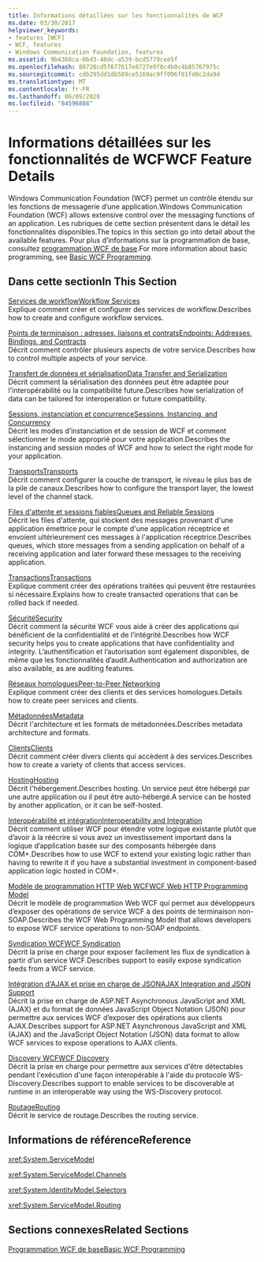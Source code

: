 ```yaml
---
title: Informations détaillées sur les fonctionnalités de WCF
ms.date: 03/30/2017
helpviewer_keywords:
- features [WCF]
- WCF, features
- Windows Communication Foundation, features
ms.assetid: 9b4368ca-0bd3-40dc-a539-bcd5779cee5f
ms.openlocfilehash: 80728cd5f677617e8727e9f8c4b0c4b85767975c
ms.sourcegitcommit: cdb295dd1db589ce5169ac9ff096f01fd0c2da9d
ms.translationtype: MT
ms.contentlocale: fr-FR
ms.lasthandoff: 06/09/2020
ms.locfileid: "84596888"
---
```

# <a name="wcf-feature-details"></a><span data-ttu-id="b6311-102">Informations détaillées sur les fonctionnalités de WCF</span><span class="sxs-lookup"><span data-stu-id="b6311-102">WCF Feature Details</span></span>
<span data-ttu-id="b6311-103">Windows Communication Foundation (WCF) permet un contrôle étendu sur les fonctions de messagerie d’une application.</span><span class="sxs-lookup"><span data-stu-id="b6311-103">Windows Communication Foundation (WCF) allows extensive control over the messaging functions of an application.</span></span> <span data-ttu-id="b6311-104">Les rubriques de cette section présentent dans le détail les fonctionnalités disponibles.</span><span class="sxs-lookup"><span data-stu-id="b6311-104">The topics in this section go into detail about the available features.</span></span> <span data-ttu-id="b6311-105">Pour plus d’informations sur la programmation de base, consultez [programmation WCF de base](../basic-wcf-programming.md).</span><span class="sxs-lookup"><span data-stu-id="b6311-105">For more information about basic programming, see [Basic WCF Programming](../basic-wcf-programming.md).</span></span>  
  
## <a name="in-this-section"></a><span data-ttu-id="b6311-106">Dans cette section</span><span class="sxs-lookup"><span data-stu-id="b6311-106">In This Section</span></span>  
 [<span data-ttu-id="b6311-107">Services de workflow</span><span class="sxs-lookup"><span data-stu-id="b6311-107">Workflow Services</span></span>](workflow-services.md)  
 <span data-ttu-id="b6311-108">Explique comment créer et configurer des services de workflow.</span><span class="sxs-lookup"><span data-stu-id="b6311-108">Describes how to create and configure workflow services.</span></span>  
  
 [<span data-ttu-id="b6311-109">Points de terminaison : adresses, liaisons et contrats</span><span class="sxs-lookup"><span data-stu-id="b6311-109">Endpoints: Addresses, Bindings, and Contracts</span></span>](endpoints-addresses-bindings-and-contracts.md)  
 <span data-ttu-id="b6311-110">Décrit comment contrôler plusieurs aspects de votre service.</span><span class="sxs-lookup"><span data-stu-id="b6311-110">Describes how to control multiple aspects of your service.</span></span>  
  
 [<span data-ttu-id="b6311-111">Transfert de données et sérialisation</span><span class="sxs-lookup"><span data-stu-id="b6311-111">Data Transfer and Serialization</span></span>](data-transfer-and-serialization.md)  
 <span data-ttu-id="b6311-112">Décrit comment la sérialisation des données peut être adaptée pour l'interopérabilité ou la compatibilité future.</span><span class="sxs-lookup"><span data-stu-id="b6311-112">Describes how serialization of data can be tailored for interoperation or future compatibility.</span></span>  
  
 [<span data-ttu-id="b6311-113">Sessions, instanciation et concurrence</span><span class="sxs-lookup"><span data-stu-id="b6311-113">Sessions, Instancing, and Concurrency</span></span>](sessions-instancing-and-concurrency.md)  
 <span data-ttu-id="b6311-114">Décrit les modes d’instanciation et de session de WCF et comment sélectionner le mode approprié pour votre application.</span><span class="sxs-lookup"><span data-stu-id="b6311-114">Describes the instancing and session modes of WCF and how to select the right mode for your application.</span></span>  
  
 [<span data-ttu-id="b6311-115">Transports</span><span class="sxs-lookup"><span data-stu-id="b6311-115">Transports</span></span>](transports.md)  
 <span data-ttu-id="b6311-116">Décrit comment configurer la couche de transport, le niveau le plus bas de la pile de canaux.</span><span class="sxs-lookup"><span data-stu-id="b6311-116">Describes how to configure the transport layer, the lowest level of the channel stack.</span></span>  
  
 [<span data-ttu-id="b6311-117">Files d'attente et sessions fiables</span><span class="sxs-lookup"><span data-stu-id="b6311-117">Queues and Reliable Sessions</span></span>](queues-and-reliable-sessions.md)  
 <span data-ttu-id="b6311-118">Décrit les files d'attente, qui stockent des messages provenant d'une application émettrice pour le compte d'une application réceptrice et envoient ultérieurement ces messages à l'application réceptrice.</span><span class="sxs-lookup"><span data-stu-id="b6311-118">Describes queues, which store messages from a sending application on behalf of a receiving application and later forward these messages to the receiving application.</span></span>  
  
 [<span data-ttu-id="b6311-119">Transactions</span><span class="sxs-lookup"><span data-stu-id="b6311-119">Transactions</span></span>](transactions-in-wcf.md)  
 <span data-ttu-id="b6311-120">Explique comment créer des opérations traitées qui peuvent être restaurées si nécessaire.</span><span class="sxs-lookup"><span data-stu-id="b6311-120">Explains how to create transacted operations that can be rolled back if needed.</span></span>  
  
 [<span data-ttu-id="b6311-121">Sécurité</span><span class="sxs-lookup"><span data-stu-id="b6311-121">Security</span></span>](security.md)  
 <span data-ttu-id="b6311-122">Décrit comment la sécurité WCF vous aide à créer des applications qui bénéficient de la confidentialité et de l’intégrité.</span><span class="sxs-lookup"><span data-stu-id="b6311-122">Describes how WCF security helps you to create applications that have confidentiality and integrity.</span></span> <span data-ttu-id="b6311-123">L’authentification et l’autorisation sont également disponibles, de même que les fonctionnalités d’audit.</span><span class="sxs-lookup"><span data-stu-id="b6311-123">Authentication and authorization are also available, as are auditing features.</span></span>  
  
 [<span data-ttu-id="b6311-124">Réseaux homologues</span><span class="sxs-lookup"><span data-stu-id="b6311-124">Peer-to-Peer Networking</span></span>](peer-to-peer-networking.md)  
 <span data-ttu-id="b6311-125">Explique comment créer des clients et des services homologues.</span><span class="sxs-lookup"><span data-stu-id="b6311-125">Details how to create peer services and clients.</span></span>  
  
 [<span data-ttu-id="b6311-126">Métadonnées</span><span class="sxs-lookup"><span data-stu-id="b6311-126">Metadata</span></span>](metadata.md)  
 <span data-ttu-id="b6311-127">Décrit l'architecture et les formats de métadonnées.</span><span class="sxs-lookup"><span data-stu-id="b6311-127">Describes metadata architecture and formats.</span></span>  
  
 [<span data-ttu-id="b6311-128">Clients</span><span class="sxs-lookup"><span data-stu-id="b6311-128">Clients</span></span>](clients.md)  
 <span data-ttu-id="b6311-129">Décrit comment créer divers clients qui accèdent à des services.</span><span class="sxs-lookup"><span data-stu-id="b6311-129">Describes how to create a variety of clients that access services.</span></span>  
  
 [<span data-ttu-id="b6311-130">Hosting</span><span class="sxs-lookup"><span data-stu-id="b6311-130">Hosting</span></span>](hosting.md)  
 <span data-ttu-id="b6311-131">Décrit l'hébergement.</span><span class="sxs-lookup"><span data-stu-id="b6311-131">Describes hosting.</span></span> <span data-ttu-id="b6311-132">Un service peut être hébergé par une autre application ou il peut être auto-hébergé.</span><span class="sxs-lookup"><span data-stu-id="b6311-132">A service can be hosted by another application, or it can be self-hosted.</span></span>  
  
 [<span data-ttu-id="b6311-133">Interopérabilité et intégration</span><span class="sxs-lookup"><span data-stu-id="b6311-133">Interoperability and Integration</span></span>](interoperability-and-integration.md)  
 <span data-ttu-id="b6311-134">Décrit comment utiliser WCF pour étendre votre logique existante plutôt que d’avoir à la réécrire si vous avez un investissement important dans la logique d’application basée sur des composants hébergée dans COM+.</span><span class="sxs-lookup"><span data-stu-id="b6311-134">Describes how to use WCF to extend your existing logic rather than having to rewrite it if you have a substantial investment in component-based application logic hosted in COM+.</span></span>  
  
 [<span data-ttu-id="b6311-135">Modèle de programmation HTTP Web WCF</span><span class="sxs-lookup"><span data-stu-id="b6311-135">WCF Web HTTP Programming Model</span></span>](wcf-web-http-programming-model.md)  
 <span data-ttu-id="b6311-136">Décrit le modèle de programmation Web WCF qui permet aux développeurs d’exposer des opérations de service WCF à des points de terminaison non-SOAP.</span><span class="sxs-lookup"><span data-stu-id="b6311-136">Describes the WCF Web Programming Model that allows developers to expose WCF service operations to non-SOAP endpoints.</span></span>  
  
 [<span data-ttu-id="b6311-137">Syndication WCF</span><span class="sxs-lookup"><span data-stu-id="b6311-137">WCF Syndication</span></span>](wcf-syndication.md)  
 <span data-ttu-id="b6311-138">Décrit la prise en charge pour exposer facilement les flux de syndication à partir d’un service WCF.</span><span class="sxs-lookup"><span data-stu-id="b6311-138">Describes support to easily expose syndication feeds from a WCF service.</span></span>  
  
 [<span data-ttu-id="b6311-139">Intégration d'AJAX et prise en charge de JSON</span><span class="sxs-lookup"><span data-stu-id="b6311-139">AJAX Integration and JSON Support</span></span>](ajax-integration-and-json-support.md)  
 <span data-ttu-id="b6311-140">Décrit la prise en charge de ASP.NET Asynchronous JavaScript and XML (AJAX) et du format de données JavaScript Object Notation (JSON) pour permettre aux services WCF d’exposer des opérations aux clients AJAX.</span><span class="sxs-lookup"><span data-stu-id="b6311-140">Describes support for ASP.NET Asynchronous JavaScript and XML (AJAX) and the JavaScript Object Notation (JSON) data format to allow WCF services to expose operations to AJAX clients.</span></span>  
  
 [<span data-ttu-id="b6311-141">Discovery WCF</span><span class="sxs-lookup"><span data-stu-id="b6311-141">WCF Discovery</span></span>](wcf-discovery.md)  
 <span data-ttu-id="b6311-142">Décrit la prise en charge pour permettre aux services d'être détectables pendant l'exécution d'une façon interopérable à l'aide du protocole WS-Discovery.</span><span class="sxs-lookup"><span data-stu-id="b6311-142">Describes support to enable services to be discoverable at runtime in an interoperable way using the WS-Discovery protocol.</span></span>  
  
 [<span data-ttu-id="b6311-143">Routage</span><span class="sxs-lookup"><span data-stu-id="b6311-143">Routing</span></span>](routing.md)  
 <span data-ttu-id="b6311-144">Décrit le service de routage.</span><span class="sxs-lookup"><span data-stu-id="b6311-144">Describes the routing service.</span></span>  
  
## <a name="reference"></a><span data-ttu-id="b6311-145">Informations de référence</span><span class="sxs-lookup"><span data-stu-id="b6311-145">Reference</span></span>  
 <xref:System.ServiceModel>  
  
 <xref:System.ServiceModel.Channels>  
  
 <xref:System.IdentityModel.Selectors>  
  
 <xref:System.ServiceModel.Routing>  
  
## <a name="related-sections"></a><span data-ttu-id="b6311-146">Sections connexes</span><span class="sxs-lookup"><span data-stu-id="b6311-146">Related Sections</span></span>  
 [<span data-ttu-id="b6311-147">Programmation WCF de base</span><span class="sxs-lookup"><span data-stu-id="b6311-147">Basic WCF Programming</span></span>](../basic-wcf-programming.md)
